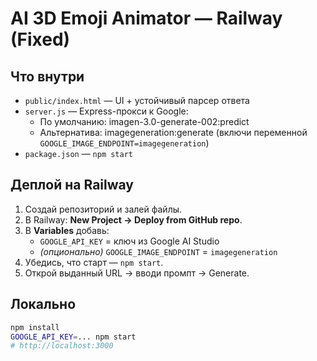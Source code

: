 # AI 3D Emoji Animator — Railway (Fixed)

## Что внутри
- `public/index.html` — UI + устойчивый парсер ответа
- `server.js` — Express-прокси к Google:
  - По умолчанию: imagen-3.0-generate-002:predict
  - Альтернатива: imagegeneration:generate (включи переменной `GOOGLE_IMAGE_ENDPOINT=imagegeneration`)
- `package.json` — `npm start`

## Деплой на Railway
1. Создай репозиторий и залей файлы.
2. В Railway: **New Project → Deploy from GitHub repo**.
3. В **Variables** добавь:
   - `GOOGLE_API_KEY` = ключ из Google AI Studio
   - *(опционально)* `GOOGLE_IMAGE_ENDPOINT` = `imagegeneration`
4. Убедись, что старт — `npm start`.
5. Открой выданный URL → вводи промпт → Generate.

## Локально
```bash
npm install
GOOGLE_API_KEY=... npm start
# http://localhost:3000
```
